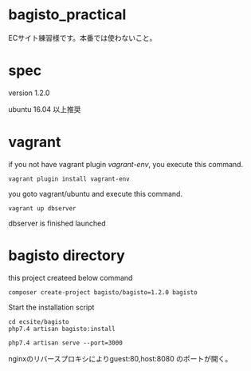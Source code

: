 # bagisto_practical
ECサイト練習様です。本番では使わないこと。

# spec
version 1.2.0

ubuntu 16.04 以上推奨

# vagrant
if you not have vagrant plugin *vagrant-env*, you execute this command.
```
vagrant plugin install vagrant-env
```
you goto vagrant/ubuntu and execute this command.
```
vagrant up dbserver
```
dbserver is finished launched
# bagisto directory
this project createed below command
```
composer create-project bagisto/bagisto=1.2.0 bagisto
```

Start the installation script
```
cd ecsite/bagisto
php7.4 artisan bagisto:install
```

```
php7.4 artisan serve --port=3000
```
nginxのリバースプロキシによりguest:80,host:8080
のポートが開く。